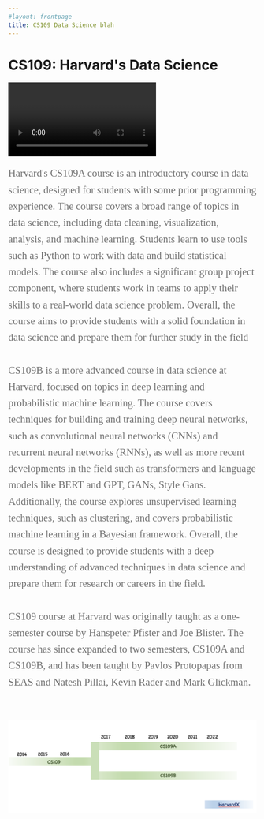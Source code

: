 ```yaml
---
#layout: frontpage
title: CS109 Data Science blah
---
```


# CS109: Harvard's Data Science

<video src="/Users/pavlosprotopapas/Teaching/CS109WEBPAGE/2015/figures/Tree.mp4"></video>




<div style="font-family:Karla; font-size:1.3rem; color:#707070;line-height:1.6;"> Harvard's CS109A course is an introductory course in data science, designed for students with some prior programming experience. The course covers a broad range of topics in data science, including data cleaning, visualization, analysis, and machine learning. Students learn to use tools such as Python to work with data and build statistical models. The course also includes a significant group project component, where students work in teams to apply their skills to a real-world data science problem. Overall, the course aims to provide students with a solid foundation in data science and prepare them for further study in the field<br/><br/>CS109B is a more advanced course in data science at Harvard, focused on topics in deep learning and probabilistic machine learning. The course  covers techniques for building and training deep neural networks, such as convolutional neural networks (CNNs) and recurrent neural networks (RNNs), as well as more recent developments in the field such as transformers and language models like BERT and GPT, GANs, Style Gans. Additionally, the course  explores unsupervised learning techniques, such as clustering, and covers probabilistic machine learning in a Bayesian framework. Overall, the course is  designed to provide students with a deep understanding of advanced techniques in data science and prepare them for research or careers in the field.
<br/><br/>
CS109 course at Harvard was originally taught as a one-semester course by Hanspeter Pfister and Joe Blister. The course has since expanded to two semesters, CS109A and CS109B, and has been taught by Pavlos Protopapas from SEAS and Natesh Pillai, Kevin Rader and Mark Glickman.  
</div>

<br/><br/>



<img src="figures/Timeline.png" usemap="#image_map">

<map name="image_map">
  <area alt="2014" title="2014" href="pages/2014" coords="34,139,141,192" shape="rect">
  <area alt="2015" title="2015" href="pages/2015" coords="175,135,266,188" shape="rect">
  <area alt="2016" title="2016" href="pages/2016" coords="316,141,407,192" shape="rect">
  <area alt="2018" title="2018" href="https://harvard-iacs.github.io/2018-CS109B/" coords="591,219,700,279" shape="rect">
</map>







